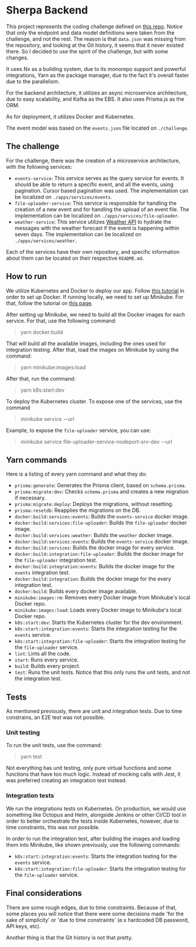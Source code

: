 # Sherpa Backend

This project represents the coding challenge defined on [this repo](https://github.com/joinsherpa/coding-challenge-backend). Notice that only the endpoint and data model definitions were taken from the challenge, and not the rest. The reason is that `data.json` was missing from the repository, and looking at the Git history, it seems that it never existed there. So I decided to use the spirit of the challenge, but with some changes.

It uses Nx as a building system, due to its monorepo support and powerful integrations, Yarn as the package manager, due to the fact it's overall faster due to the parallelism. 

For the backend architecture, it utilizes an async microservice architecture, due to easy scalability, and Kafka as the EBS. It also uses Prisma.js as the ORM.

As for deployment, it utilizes Docker and Kubernetes.

The event model was based on the `events.json` file located on `./challenge`.

## The challenge

For the challenge, there was the creation of a microservice architecture, with the following services:

- `events-service`: This service serves as the query service for events. It should be able to return a specific event, and all the events, using pagination. Cursor based pagination was used. The implementation can be localized on `./apps/services/events`.
- `file-uploader-service`: This service is responsible for handling the creation of a new event and for handling the upload of an event file. The implementation can be localized on `./apps/services/file-uploader`.
- `weather-service`: This service utilizes [Weather API](https://www.weatherapi.com/) to hydrate the messages with the weather forecast if the event is happening within seven days. The implementation can be localized on `./apps/services/weather`.

Each of the services have their own repository, and specific information about them can be located on their respective `README.md`.

## How to run

We utilize Kubernetes and Docker to deploy our app. Follow [this tutorial](https://docs.docker.com/compose/gettingstarted/) in order to set up Docker. If running locally, we need to set up Minikube. For that, follow the tutorial on [this page](https://minikube.sigs.k8s.io/docs/start/).

After setting up Minikube, we need to build all the Docker images for each service. For that, use the following command:

> yarn docker:build

That will build all the available images, including the ones used for integration testing. After that, load the images on Minikube by using the command:

> yarn minikube:images:load

After that, run the command:

> yarn k8s:start:dev

To deploy the Kubernetes cluster. To expose one of the services, use the command

> minikube service <service> --url

Example, to expose the `file-uploader` service, you can use:

> minikube service file-uploader-service-nodeport-srv-dev --url

## Yarn commands

Here is a listing of every yarn command and what they do:

- `prisma:generate`: Generates the Prisma client, based on `schema.prisma`.
- `prisma:migrate:dev`: Checks `schema.prisma` and creates a new migration if necessary.
- `prisma:migrate:deploy`: Deploys the migrations, without resetting.
- `prisma:resetdb`: Reapplies the migrations on the DB.
- `docker:build:services:events`: Builds the `events-service` docker image.
- `docker:build:services:file-uploader`: Builds the `file-uploader` docker image.
- `docker:build:services:weather`: Builds the `weather` docker image.
- `docker:build:services:events`: Builds the `events-service` docker image.
- `docker:build:services`: Builds the docker image for every service.
- `docker:build:integration:file-uploader`: Builds the docker image for the `file-uploader` integration test.
- `docker:build:integration:events`: Builds the docker image for the `events` integration test.
- `docker:build:integration`: Builds the docker image for the every integration test.
- `docker:build`: Builds every docker image available.
- `minikube:images:rm`: Removes every Docker image from Minikube's local Docker repo.
- `minikube:images:load`: Loads every Docker image to Minikube's local Docker repo.
- `k8s:start:dev`: Starts the Kubernetes cluster for the dev environment.
- `k8s:start:integration:events`: Starts the integration testing for the `events` service.
- `k8s:start:integration:file-uploader`: Starts the integration testing for the `file-uploader` service.
- `lint`: Lints all the code.
- `start`: Runs every service.
- `build`: Builds every project.
- `test`: Runs the unit tests. Notice that this only runs the unit tests, and not the integration test.

## Tests

As mentioned previously, there are unit and integration tests. Due to time constrains, an E2E test was not possible.

### Unit testing

To run the unit tests, use the command:

> yarn test

Not everything has unit testing, only pure virtual functions and some functions that have too much logic. Instead of mocking calls with Jest, it was preferred creating an integration test instead.

### Integration tests

We run the integrations tests on Kubernetes. On production, we would use something like Octopus and Helm, alongside Jenkins or other CI/CD tool in order to better orchestrate the tests inside Kubernetes, however, due to time constraints, this was not possible.

In order to run the integration test, after building the images and loading them into Minikube, like shown previously, use the following commands:

- `k8s:start:integration:events`: Starts the integration testing for the `events` service.
- `k8s:start:integration:file-uploader`: Starts the integration testing for the `file-uploader` service.

## Final considerations

There are some rough edges, due to time constraints. Because of that, some places you will notice that there were some decisions made 'for the sake of simplicity' or 'due to time constraints' (e.x hardcoded DB password, API keys, etc).

Another thing is that the Git history is not that pretty.


